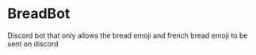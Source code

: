 # BreadBot
Discord bot that only allows the bread emoji and french bread emoji to be sent on discord
